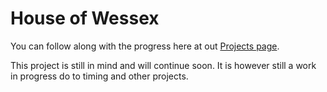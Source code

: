 # House of Wessex

You can follow along with the progress here at out [Projects page](https://github.com/BraxonSoft/House_of_Wessex/projects).

This project is still in mind and will continue soon. It is however still a work in progress do to timing and other projects.
